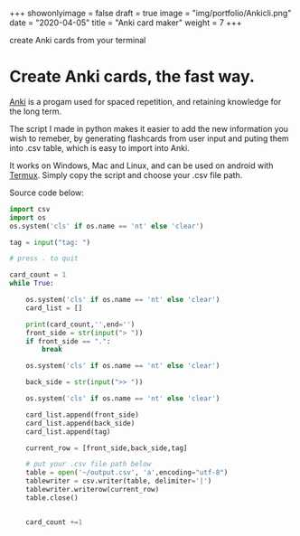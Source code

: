 +++
showonlyimage = false
draft = true
image = "img/portfolio/Ankicli.png"
date = "2020-04-05"
title = "Anki card maker"
weight = 7
+++

create Anki cards from your terminal
<!--more-->


# Create Anki cards, the fast way.

[Anki](https://apps.ankiweb.net/) is a progam used for spaced repetition, and retaining knowledge for the long term.

The script I made in python makes it easier to add the new information you wish to remeber, by generating flashcards from user input and puting them into .csv table, which is easy to import into Anki.

It works on Windows, Mac and Linux, and can be used on android with [Termux](https://termux.com/).
Simply copy the script and choose your .csv file path.


Source code below:

```python
import csv
import os
os.system('cls' if os.name == 'nt' else 'clear')

tag = input("tag: ")

# press . to quit

card_count = 1
while True:

    os.system('cls' if os.name == 'nt' else 'clear')
    card_list = []

    print(card_count,'',end='')
    front_side = str(input("> "))
    if front_side == ".":
        break

    os.system('cls' if os.name == 'nt' else 'clear')

    back_side = str(input(">> "))

    os.system('cls' if os.name == 'nt' else 'clear')

    card_list.append(front_side)
    card_list.append(back_side)
    card_list.append(tag)

    current_row = [front_side,back_side,tag]

    # put your .csv file path below
    table = open('~/output.csv', 'a',encoding="utf-8")
    tablewriter = csv.writer(table, delimiter='|')
    tablewriter.writerow(current_row)
    table.close()


    card_count +=1
```
